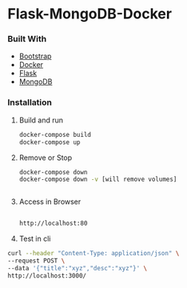 # Flask-MongoDB-Docker

### Built With

* [Bootstrap](https://getbootstrap.com)
* [Docker](https://docs.docker.com/compose/gettingstarted/)
* [Flask](https://flask.palletsprojects.com/en/2.0.x/)
* [MongoDB](https://www.mongodb.com/)

### Installation


1. Build and run

   ```sh
   docker-compose build
   docker-compose up
   
   
   ```
2. Remove or Stop
   ```sh
   docker-compose down
   docker-compose down -v [will remove volumes]
   ```

   ```
3. Access in Browser
   ```sh
   
   http://localhost:80
   ```
   
4.  Test in cli
   ```sh
  curl --header "Content-Type: application/json" \
  --request POST \
  --data '{"title":"xyz","desc":"xyz"}' \
  http://localhost:3000/
   ```
